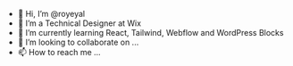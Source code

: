 - 👋 Hi, I’m @royeyal
- 👀 I’m a Technical Designer at Wix
- 🌱 I’m currently learning React, Tailwind, Webflow and WordPress Blocks
- 💞️ I’m looking to collaborate on ...
- 📫 How to reach me ...

<!---
royeyal/royeyal is a ✨ special ✨ repository because its `README.md` (this file) appears on your GitHub profile.
You can click the Preview link to take a look at your changes.
--->
